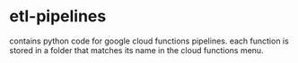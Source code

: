 # etl-pipelines
 
contains python code for google cloud functions pipelines. each function is stored in a folder that matches its name in the cloud functions menu. 